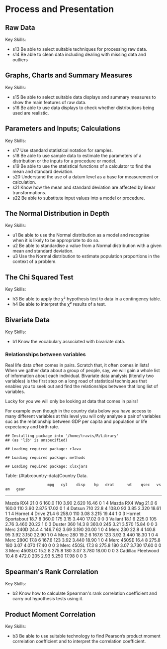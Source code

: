 # Process and Presentation

## Raw Data

Key Skills:

- s13 Be able to select suitable techniques for processing raw data.
- s14 Be able to clean data including dealing with missing data and outliers

## Graphs, Charts and Summary Measures

Key Skills:

- s15 Be able to select suitable data displays and summary measures to show the main features of raw data.
- s16 Be able to use data displays to check whether distributions being used are realistic.

## Parameters and Inputs; Calculations

Key Skills:

- s17 Use standard statistical notation for samples.
- s18 Be able to use sample data to estimate the parameters of a distribution or the inputs for a procedure or model.
- s19 Be able to use the statistical functions of a calculator to find the mean and standard deviation.
- s20 Understand the use of a datum level as a base for measurement or calculation.
- s21 Know how the mean and standard deviation are affected by linear transformations.
- s22 Be able to substitute input values into a model or procedure.

## The Normal Distribution in Depth

Key Skills:

- u1 Be able to use the Normal distribution as a model and recognise when it is likely to be appropriate to do so.
- u2 Be able to standardise a value from a Normal distribution with a given mean and standard deviation.
- u3 Use the Normal distribution to estimate population proportions in the context of a problem.

## The Chi Squared Test

Key Skills:

- h3 Be able to apply the χ² hypothesis test to data in a contingency table.
- h4 Be able to interpret the χ² results of a test.

## Bivariate Data

Key Skills:

- b1 Know the vocabulary associated with bivariate data.

### Relationships between variables

Real life data often comes in pairs. Scratch that, it often comes in lists! When we gather data about a group of people, say, we will gain a whole list of information about each individual. Bivariate data analysis (literally two variables) is the first step on a long road of statistical techniques that enables you to seek out and find the relationships between that long list of variables.

Lucky for you we will only be looking at data that comes in pairs!

For example even though in the country data below you have access to many different variables at this level you will only analyse a pair of variables suc as the relationship between GDP per capita and population or life expectancy and birth rate.


```
## Installing package into '/home/travis/R/Library'
## (as 'lib' is unspecified)
```

```
## Loading required package: rJava
```

```
## Loading required package: methods
```

```
## Loading required package: xlsxjars
```



Table: (\#tab:country-data)Country Data.

                       mpg   cyl    disp    hp   drat      wt    qsec   vs   am   gear
-------------------  -----  ----  ------  ----  -----  ------  ------  ---  ---  -----
Mazda RX4             21.0     6   160.0   110   3.90   2.620   16.46    0    1      4
Mazda RX4 Wag         21.0     6   160.0   110   3.90   2.875   17.02    0    1      4
Datsun 710            22.8     4   108.0    93   3.85   2.320   18.61    1    1      4
Hornet 4 Drive        21.4     6   258.0   110   3.08   3.215   19.44    1    0      3
Hornet Sportabout     18.7     8   360.0   175   3.15   3.440   17.02    0    0      3
Valiant               18.1     6   225.0   105   2.76   3.460   20.22    1    0      3
Duster 360            14.3     8   360.0   245   3.21   3.570   15.84    0    0      3
Merc 240D             24.4     4   146.7    62   3.69   3.190   20.00    1    0      4
Merc 230              22.8     4   140.8    95   3.92   3.150   22.90    1    0      4
Merc 280              19.2     6   167.6   123   3.92   3.440   18.30    1    0      4
Merc 280C             17.8     6   167.6   123   3.92   3.440   18.90    1    0      4
Merc 450SE            16.4     8   275.8   180   3.07   4.070   17.40    0    0      3
Merc 450SL            17.3     8   275.8   180   3.07   3.730   17.60    0    0      3
Merc 450SLC           15.2     8   275.8   180   3.07   3.780   18.00    0    0      3
Cadillac Fleetwood    10.4     8   472.0   205   2.93   5.250   17.98    0    0      3

## Spearman's Rank Correlation

Key Skills:

- b2 Know how to calculate Spearman's rank correlation coefficient and carry out hypothesis tests using it.

## Product Moment Correlation

Key Skills:

- b3 Be able to use suitable technology to find Pearson’s product moment correlation coefficient and to interpret the correlation coefficient.
